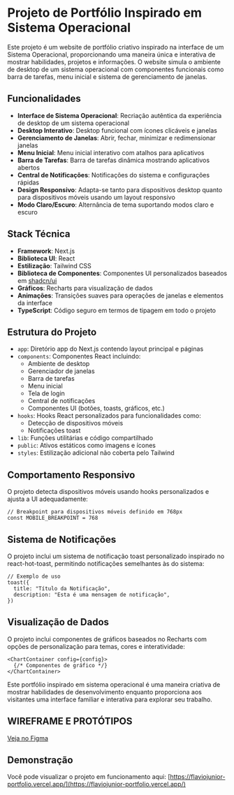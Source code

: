 # Projeto de Portfólio Inspirado em Sistema Operacional

Este projeto é um website de portfólio criativo inspirado na interface de um Sistema Operacional, proporcionando uma maneira única e interativa de mostrar habilidades, projetos e informações. O website simula o ambiente de desktop de um sistema operacional com componentes funcionais como barra de tarefas, menu inicial e sistema de gerenciamento de janelas.

## Funcionalidades

- **Interface de Sistema Operacional**: Recriação autêntica da experiência de desktop de um sistema operacional
- **Desktop Interativo**: Desktop funcional com ícones clicáveis e janelas
- **Gerenciamento de Janelas**: Abrir, fechar, minimizar e redimensionar janelas
- **Menu Inicial**: Menu inicial interativo com atalhos para aplicativos
- **Barra de Tarefas**: Barra de tarefas dinâmica mostrando aplicativos abertos
- **Central de Notificações**: Notificações do sistema e configurações rápidas
- **Design Responsivo**: Adapta-se tanto para dispositivos desktop quanto para dispositivos móveis usando um layout responsivo
- **Modo Claro/Escuro**: Alternância de tema suportando modos claro e escuro

## Stack Técnica

- **Framework**: Next.js
- **Biblioteca UI**: React
- **Estilização**: Tailwind CSS
- **Biblioteca de Componentes**: Componentes UI personalizados baseados em [shadcn/ui](https://ui.shadcn.com)
- **Gráficos**: Recharts para visualização de dados
- **Animações**: Transições suaves para operações de janelas e elementos da interface
- **TypeScript**: Código seguro em termos de tipagem em todo o projeto

## Estrutura do Projeto

- `app`: Diretório app do Next.js contendo layout principal e páginas
- `components`: Componentes React incluindo:
  - Ambiente de desktop
  - Gerenciador de janelas
  - Barra de tarefas
  - Menu inicial
  - Tela de login
  - Central de notificações
  - Componentes UI (botões, toasts, gráficos, etc.)
- `hooks`: Hooks React personalizados para funcionalidades como:
  - Detecção de dispositivos móveis
  - Notificações toast
- `lib`: Funções utilitárias e código compartilhado
- `public`: Ativos estáticos como imagens e ícones
- `styles`: Estilização adicional não coberta pelo Tailwind

## Comportamento Responsivo

O projeto detecta dispositivos móveis usando hooks personalizados e ajusta a UI adequadamente:

```tsx
// Breakpoint para dispositivos móveis definido em 768px
const MOBILE_BREAKPOINT = 768
```

## Sistema de Notificações

O projeto inclui um sistema de notificação toast personalizado inspirado no react-hot-toast, permitindo notificações semelhantes às do sistema:

```tsx
// Exemplo de uso
toast({
  title: "Título da Notificação",
  description: "Esta é uma mensagem de notificação",
})
```

## Visualização de Dados

O projeto inclui componentes de gráficos baseados no Recharts com opções de personalização para temas, cores e interatividade:

```tsx
<ChartContainer config={config}>
  {/* Componentes de gráfico */}
</ChartContainer>
```

Este portfólio inspirado em sistema operacional é uma maneira criativa de mostrar habilidades de desenvolvimento enquanto proporciona aos visitantes uma interface familiar e interativa para explorar seu trabalho.

## WIREFRAME E PROTÓTIPOS

[Veja no Figma](https://www.figma.com/design/WSRNH7xSNLwo36xJlyjlFp/flaviojunior-portifolio?node-id=3-1704&t=qVNFNftbl3pbmuZP-1)

## Demonstração

Você pode visualizar o projeto em funcionamento aqui: [https://flaviojunior-portfolio.vercel.app/](https://flaviojunior-portfolio.vercel.app/)
